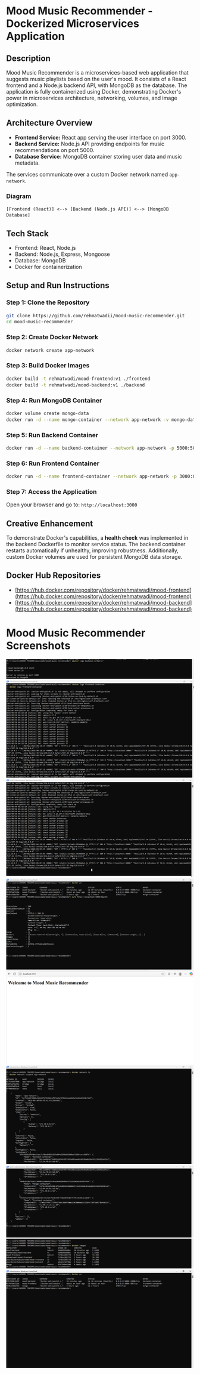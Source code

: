 # Mood Music Recommender - Dockerized Microservices Application

## Description
Mood Music Recommender is a microservices-based web application that suggests music playlists based on the user's mood. It consists of a React frontend and a Node.js backend API, with MongoDB as the database. The application is fully containerized using Docker, demonstrating Docker's power in microservices architecture, networking, volumes, and image optimization.

## Architecture Overview
- **Frontend Service:** React app serving the user interface on port 3000.
- **Backend Service:** Node.js API providing endpoints for music recommendations on port 5000.
- **Database Service:** MongoDB container storing user data and music metadata.

The services communicate over a custom Docker network named `app-network`.

### Diagram
```
[Frontend (React)] <--> [Backend (Node.js API)] <--> [MongoDB Database]
```

## Tech Stack
- Frontend: React, Node.js
- Backend: Node.js, Express, Mongoose
- Database: MongoDB
- Docker for containerization

## Setup and Run Instructions

### Step 1: Clone the Repository
```bash
git clone https://github.com/rehmatwadii/mood-music-recommender.git
cd mood-music-recommender
```

### Step 2: Create Docker Network
```bash
docker network create app-network
```

### Step 3: Build Docker Images
```bash
docker build -t rehmatwadi/mood-frontend:v1 ./frontend
docker build -t rehmatwadi/mood-backend:v1 ./backend
```

### Step 4: Run MongoDB Container
```bash
docker volume create mongo-data
docker run -d --name mongo-container --network app-network -v mongo-data:/data/db mongo
```

### Step 5: Run Backend Container
```bash
docker run -d --name backend-container --network app-network -p 5000:5000 rehmatwadi/mood-backend:v1
```

### Step 6: Run Frontend Container
```bash
docker run -d --name frontend-container --network app-network -p 3000:80 rehmatwadi/mood-frontend:v1
```

### Step 7: Access the Application
Open your browser and go to: `http://localhost:3000`

## Creative Enhancement
To demonstrate Docker's capabilities, a **health check** was implemented in the backend Dockerfile to monitor service status. The backend container restarts automatically if unhealthy, improving robustness. Additionally, custom Docker volumes are used for persistent MongoDB data storage.

## Docker Hub Repositories
- [https://hub.docker.com/repository/docker/rehmatwadi/mood-frontend](https://hub.docker.com/repository/docker/rehmatwadi/mood-frontend)
- [https://hub.docker.com/repository/docker/rehmatwadi/mood-backend](https://hub.docker.com/repository/docker/rehmatwadi/mood-backend)

# Mood Music Recommender Screenshots

![Screenshot 1](./screenshots/image-1.png)
![Screenshot 2](./screenshots/image-2.png)
![Screenshot 3](./screenshots/image-3.png)
![Screenshot 4](./screenshots/image-4.png)
![Screenshot 5](./screenshots/image-5.png)
![Screenshot 6](./screenshots/image-6.png)
![Screenshot 7](./screenshots/image-7.png)
![Screenshot 8](./screenshots/image-8.png)
![Screenshot 9](./screenshots/image.png)
